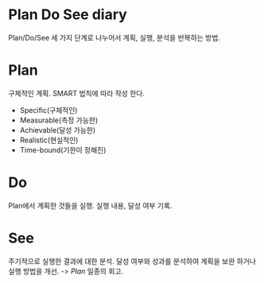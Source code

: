 # Plan Do See diary

Plan/Do/See 세 가지 단계로 나누어서 계획, 실행, 분석을 반복하는 방법.

# Plan

구체적인 계획. SMART 법칙에 따라 작성 한다.

- Specific(구체적인)
- Measurable(측정 가능한)
- Achievable(달성 가능한)
- Realistic(현실적인)
- Time-bound(기한이 정해진)

# Do

Plan에서 계획한 것들을 실행. 실행 내용, 달성 여부 기록.

# See
주기적으로 실행한 결과에 대한 분석.
달성 여부와 성과를 분석하여 계획을 보완 하거나 실행 방법을 개선. -> *Plan*
일종의 회고.
